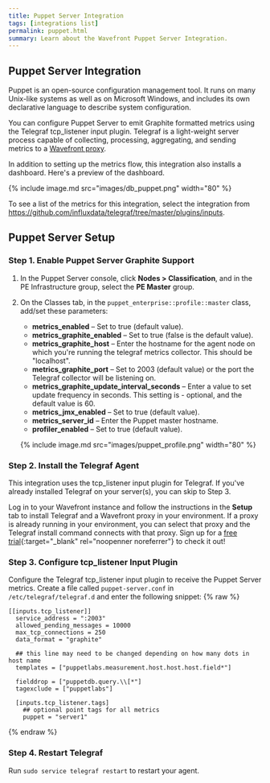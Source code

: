 ```yaml
---
title: Puppet Server Integration
tags: [integrations list]
permalink: puppet.html
summary: Learn about the Wavefront Puppet Server Integration.
---
```

## Puppet Server Integration

Puppet is an open-source configuration management tool. It runs on many Unix-like systems as well as on Microsoft Windows, and includes its own declarative language to describe system configuration.

You can configure Puppet Server to emit Graphite formatted metrics using the Telegraf tcp_listener input plugin. Telegraf is a light-weight server process capable of collecting, processing, aggregating, and sending metrics to a [Wavefront proxy](https://docs.wavefront.com/proxies.html).

In addition to setting up the metrics flow, this integration also installs a dashboard. Here's a preview of the dashboard.

{% include image.md src="images/db_puppet.png" width="80" %}


To see a list of the metrics for this integration, select the integration from <https://github.com/influxdata/telegraf/tree/master/plugins/inputs>.
## Puppet Server Setup



### Step 1. Enable Puppet Server Graphite Support

1. In the Puppet Server console, click **Nodes > Classification**, and in the PE Infrastructure group, select the **PE Master** group.
1. On the Classes tab, in the `puppet_enterprise::profile::master` class, add/set these parameters:
    - **metrics_enabled** – Set to true (default value).
    - **metrics_graphite_enabled** – Set to true (false is the default value).
    - **metrics_graphite_host** – Enter the hostname for the agent node on which you're running the telegraf metrics collector.  This should be "localhost".
    - **metrics_graphite_port** – Set to 2003 (default value) or the port the Telegraf collector will be listening on.
    - **metrics_graphite_update_interval_seconds** – Enter a value to set update frequency in seconds. This setting is - optional, and the default value is 60.
    - **metrics_jmx_enabled** – Set to true (default value).
    - **metrics_server_id** – Enter the Puppet master hostname.
    - **profiler_enabled** – Set to true (default value).

   {% include image.md src="images/puppet_profile.png" width="80" %}

### Step 2. Install the Telegraf Agent

This integration uses the tcp_listener input plugin for Telegraf. If you've already installed Telegraf on your server(s), you can skip to Step 3.

Log in to your Wavefront instance and follow the instructions in the **Setup** tab to install Telegraf and a Wavefront proxy in your environment. If a proxy is already running in your environment, you can select that proxy and the Telegraf install command connects with that proxy. Sign up for a [free trial](https://tanzu.vmware.com/observability?utm_source=docs.vmware.com&utm_medium=referral&utm_campaign=docs-front-page){:target="_blank" rel="noopenner noreferrer"} to check it out!

### Step 3. Configure tcp_listener Input Plugin

Configure the Telegraf tcp_listener input plugin to receive the Puppet Server metrics. Create a file called `puppet-server.conf` in `/etc/telegraf/telegraf.d` and enter the following snippet:
{% raw %}
```
[[inputs.tcp_listener]]
  service_address = ":2003"
  allowed_pending_messages = 10000
  max_tcp_connections = 250
  data_format = "graphite"

  ## this line may need to be changed depending on how many dots in host name
  templates = ["puppetlabs.measurement.host.host.host.field*"]

  fielddrop = ["puppetdb.query.\\[*"]
  tagexclude = ["puppetlabs"]

  [inputs.tcp_listener.tags]
    ## optional point tags for all metrics
    puppet = "server1"
```
{% endraw %}

### Step 4. Restart Telegraf

Run `sudo service telegraf restart` to restart your agent.



